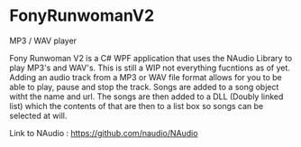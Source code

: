 # FonyRunwomanV2
MP3 / WAV player

Fony Runwoman V2 is a C# WPF application that uses the NAudio Library to play MP3's and WAV's.
This is still a WIP not everything fucntions as of yet.
Adding an audio track from a MP3 or WAV file format allows for you to be able to play, pause and stop the track.
Songs are added to a song object witht the name and url.
The songs are then added to a DLL (Doubly linked list) which the contents of that are then to a list box so songs can be selected at will.

Link to NAudio : https://github.com/naudio/NAudio
